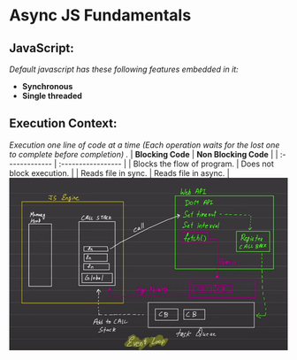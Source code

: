 # Async JS Fundamentals
## JavaScript:
*Default javascript has these following features embedded in it:*
- **Synchronous**
- **Single threaded**
## Execution Context:
*Execution one line of code at a time (Each operation waits for the lost one to complete before completion) .*
| **Blocking Code** | **Non Blocking Code** |
| :------------- | :----------------- |
| Blocks the flow of program. | Does not block execution. |
| Reads file in sync. | Reads file in async. |
![Async](./public/image.png)
